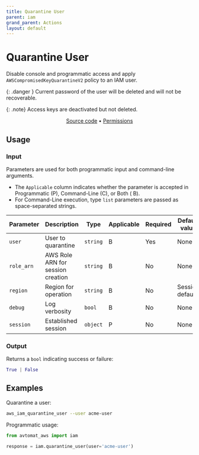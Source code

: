 ```yaml
---
title: Quarantine User
parent: iam
grand_parent: Actions
layout: default
---
```


# Quarantine User

Disable console and programmatic access and apply `AWSCompromisedKeyQuarantineV2` policy to an IAM user.<br/>

{: .danger }
Current password of the user will be deleted and will not be recoverable.<br/>
  
{: .note}
Access keys are deactivated but not deleted.

<p align="center">
   <a href="/avtomat_aws/iam/quarantine_user.py">Source code</a> •
   <a href="/permissions/iam/quarantine_user">Permissions</a>
</p>

## Usage

### Input

Parameters are used for both programmatic input and command-line arguments.<br/>

- The `Applicable` column indicates whether the parameter is accepted in Programmatic (P), Command-Line (C), or Both (
  B).<br/>
- For Command-Line execution, type `list` parameters are passed as space-separated strings.

| Parameter  | Description                       | Type     | Applicable | Required | Default value   |
|------------|-----------------------------------|----------|------------|----------|-----------------|
| `user`     | User to quarantine                | `string` | B          | Yes      | None            |
| `role_arn` | AWS Role ARN for session creation | `string` | B          | No       | None            |
| `region`   | Region for operation              | `string` | B          | No       | Session default |
| `debug`    | Log verbosity                     | `bool`   | B          | No       | None            |
| `session`  | Established session               | `object` | P          | No       | None            |

### Output

Returns a `bool` indicating success or failure:

```python
True | False
```

## Examples

Quarantine a user:

```bash
aws_iam_quarantine_user --user acme-user
```

Programmatic usage:

```python
from avtomat_aws import iam

response = iam.quarantine_user(user='acme-user')
```